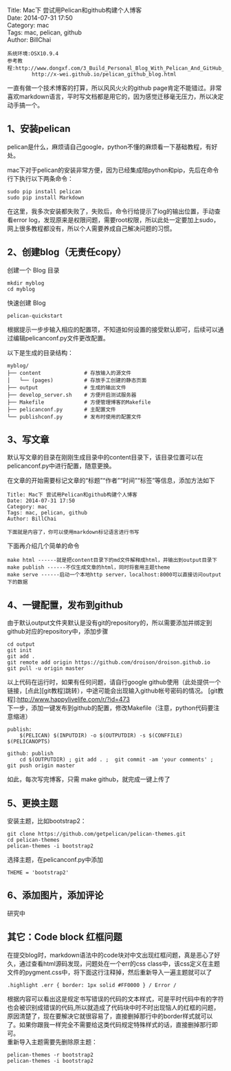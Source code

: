 Title: Mac下 尝试用Pelican和github构建个人博客  
Date: 2014-07-31 17:50  
Category: mac  
Tags: mac, pelican, github  
Author: BillChai
  
	系统环境:OSX10.9.4
	参考教程:http://www.dongxf.com/3_Build_Personal_Blog_With_Pelican_And_GitHub_Pages.html
		    http://x-wei.github.io/pelican_github_blog.html
一直有做一个技术博客的打算，所以风风火火的github page肯定不能错过。非常喜欢markdown语言，平时写文档都是用它的，因为感觉迁移毫无压力，所以决定动手搞一个。  
  
## 1、安装pelican
pelican是什么，麻烦请自己google，python不懂的麻烦看一下基础教程，有好处。

mac下对于pelican的安装非常方便，因为已经集成陪python和pip，先后在命令行下执行以下两条命令：  

	sudo pip install pelican
	sudo pip install Markdown
在这里，我多次安装都失败了，失败后，命令行给提示了log的输出位置，手动查看error log，发现原来是权限问题，需要root权限，所以此处一定要加上sudo，网上很多教程都没有，所以个人需要养成自己解决问题的习惯。
## 2、创建blog（无责任copy）
创建一个 Blog 目录

	mkdir myblog
	cd myblog
快速创建 Blog

	pelican-quickstart
根据提示一步步输入相应的配置项，不知道如何设置的接受默认即可，后续可以通过编辑pelicanconf.py文件更改配置。

以下是生成的目录结构：

	myblog/
	├── content              # 存放输入的源文件
	│   └── (pages)          # 存放手工创建的静态页面
	├── output               # 生成的输出文件
	├── develop_server.sh    # 方便开启测试服务器
	├── Makefile             # 方便管理博客的Makefile
	├── pelicanconf.py       # 主配置文件
	└── publishconf.py       # 发布时使用的配置文件
## 3、写文章
默认写文章的目录在刚刚生成目录中的content目录下，该目录位置可以在pelicanconf.py中进行配置，随意更换。  

在文章的开始需要标记文章的“标题”“作者”“时间”“标签”等信息，添加方法如下
	
	Title: Mac下 尝试用Pelican和github构建个人博客  
	Date: 2014-07-31 17:50  
	Category: mac  
	Tags: mac, pelican, github  
	Author: BillChai
	
	下面就是内容了，你可以使用markdown标记语言进行书写

下面再介绍几个简单的命令  
	  
	make html ------就是把content目录下的md文件解释成html，并输出到output目录下
	make publish ------不仅生成文章的html，同时将套用主题theme
	make serve ------启动一个本地http server，localhost:8000可以直接访问output下的数据
## 4、一键配置，发布到github
由于默认output文件夹默认是没有git的repository的，所以需要添加并绑定到github对应的repository中，添加步骤  
  
	cd output
	git init
	git add .
	git remote add origin https://github.com/droison/droison.github.io
	git pull -u origin master
以上代码在运行时，如果有任何问题，请自行google github使用（此处提供一个链接，[点此][git教程]跳转），中途可能会出现输入github帐号密码的情况。
[git教程]:http://www.happylivelife.com/r/?id=473  
下一步，添加一键发布到github的配置，修改Makefile（注意，python代码要注意缩进）  
  
	publish:
		$(PELICAN) $(INPUTDIR) -o $(OUTPUTDIR) -s $(CONFFILE) $(PELICANOPTS)

	github: publish
		cd $(OUTPUTDIR) ; git add . ;  git commit -am 'your comments' ; git push origin master
如此，每次写完博客，只需 make github，就完成一键上传了
## 5、更换主题
安装主题，比如bootstrap2：

	git clone https://github.com/getpelican/pelican-themes.git
	cd pelican-themes
	pelican-themes -i bootstrap2
选择主题，在pelicanconf.py中添加

	THEME = 'bootstrap2'
## 6、添加图片，添加评论
研究中
## 其它：Code block 红框问题
在提交blog时，markdown语法中的code块对中文出现红框问题，真是恶心了好久，通过查看html源码发现，问题处在一个err的css class中，该css定义在主题文件的pygment.css中，将下面这行注释掉，然后重新导入一遍主题就可以了

	.highlight .err { border: 1px solid #FF0000 } / Error /
根据内容可以看出这是规定书写错误的代码的文本样式，可是平时代码中有的字符也会被识别成错误的代码,所以就造成了代码块中时不时出现恼人的红框的问题，原因清楚了，现在要解决它就很容易了，直接删掉那行中的border样式就可以了。如果你跟我一样完全不需要给这类代码规定特殊样式的话，直接删掉那行即可。  
重新导入主题需要先删除原主题：

	pelican-themes -r bootstrap2
	pelican-themes -i bootstrap2